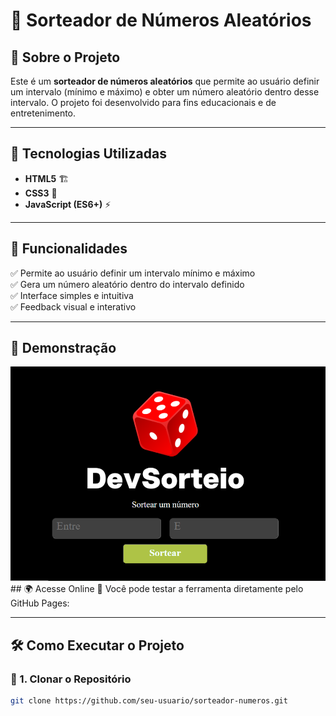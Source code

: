 # 🎲 Sorteador de Números Aleatórios  

## 📌 Sobre o Projeto  
Este é um **sorteador de números aleatórios** que permite ao usuário definir um intervalo (mínimo e máximo) e obter um número aleatório dentro desse intervalo. O projeto foi desenvolvido para fins educacionais e de entretenimento.

---

## 🚀 Tecnologias Utilizadas  
- **HTML5** 🏗️  
- **CSS3** 🎨  
- **JavaScript (ES6+)** ⚡  

---

## 🎯 Funcionalidades  
✅ Permite ao usuário definir um intervalo mínimo e máximo  
✅ Gera um número aleatório dentro do intervalo definido  
✅ Interface simples e intuitiva  
✅ Feedback visual e interativo  

---

## 📸 Demonstração  
<div align="center">
  <img src="screenshot.png" alt="Interface do sorteador de números" width="600"/>
</div>
## 🌍 Acesse Online  
🔗 Você pode testar a ferramenta diretamente pelo GitHub Pages:  

<a href="https://3d50n9961.github.io/Projeto-sorteio/" style="display:none;">👉Clique aqui para acessar!</a>



---

## 🛠️ Como Executar o Projeto  

### 🔹 1. Clonar o Repositório  
```sh
git clone https://github.com/seu-usuario/sorteador-numeros.git
